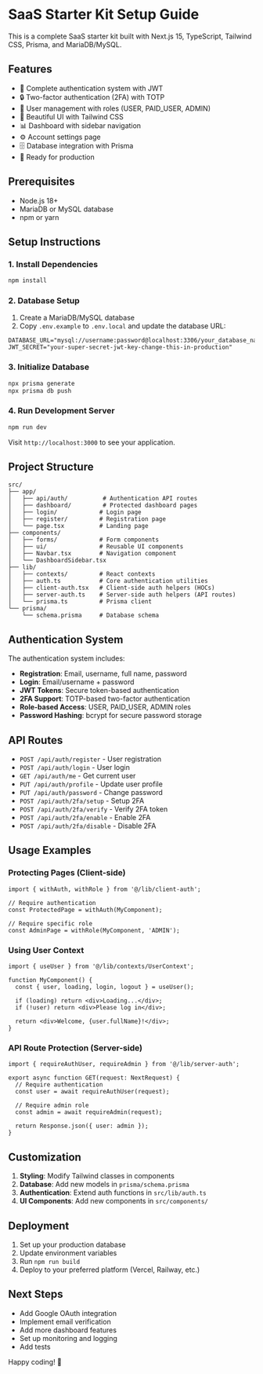 # SaaS Starter Kit Setup Guide

This is a complete SaaS starter kit built with Next.js 15, TypeScript, Tailwind CSS, Prisma, and MariaDB/MySQL.

## Features

- 🔐 Complete authentication system with JWT
- 🔒 Two-factor authentication (2FA) with TOTP
- 👤 User management with roles (USER, PAID_USER, ADMIN)
- 🎨 Beautiful UI with Tailwind CSS
- 📊 Dashboard with sidebar navigation
- ⚙️ Account settings page
- 🗄️ Database integration with Prisma
- 🚀 Ready for production

## Prerequisites

- Node.js 18+ 
- MariaDB or MySQL database
- npm or yarn

## Setup Instructions

### 1. Install Dependencies

```bash
npm install
```

### 2. Database Setup

1. Create a MariaDB/MySQL database
2. Copy `.env.example` to `.env.local` and update the database URL:

```env
DATABASE_URL="mysql://username:password@localhost:3306/your_database_name"
JWT_SECRET="your-super-secret-jwt-key-change-this-in-production"
```

### 3. Initialize Database

```bash
npx prisma generate
npx prisma db push
```

### 4. Run Development Server

```bash
npm run dev
```

Visit `http://localhost:3000` to see your application.

## Project Structure

```
src/
├── app/
│   ├── api/auth/          # Authentication API routes
│   ├── dashboard/         # Protected dashboard pages
│   ├── login/            # Login page
│   ├── register/         # Registration page
│   └── page.tsx          # Landing page
├── components/
│   ├── forms/            # Form components
│   ├── ui/               # Reusable UI components
│   ├── Navbar.tsx        # Navigation component
│   └── DashboardSidebar.tsx
├── lib/
│   ├── contexts/         # React contexts
│   ├── auth.ts           # Core authentication utilities
│   ├── client-auth.tsx   # Client-side auth helpers (HOCs)
│   ├── server-auth.ts    # Server-side auth helpers (API routes)
│   └── prisma.ts         # Prisma client
└── prisma/
    └── schema.prisma     # Database schema
```

## Authentication System

The authentication system includes:

- **Registration**: Email, username, full name, password
- **Login**: Email/username + password
- **JWT Tokens**: Secure token-based authentication
- **2FA Support**: TOTP-based two-factor authentication
- **Role-based Access**: USER, PAID_USER, ADMIN roles
- **Password Hashing**: bcrypt for secure password storage

## API Routes

- `POST /api/auth/register` - User registration
- `POST /api/auth/login` - User login
- `GET /api/auth/me` - Get current user
- `PUT /api/auth/profile` - Update user profile
- `PUT /api/auth/password` - Change password
- `POST /api/auth/2fa/setup` - Setup 2FA
- `POST /api/auth/2fa/verify` - Verify 2FA token
- `POST /api/auth/2fa/enable` - Enable 2FA
- `POST /api/auth/2fa/disable` - Disable 2FA

## Usage Examples

### Protecting Pages (Client-side)

```tsx
import { withAuth, withRole } from '@/lib/client-auth';

// Require authentication
const ProtectedPage = withAuth(MyComponent);

// Require specific role
const AdminPage = withRole(MyComponent, 'ADMIN');
```

### Using User Context

```tsx
import { useUser } from '@/lib/contexts/UserContext';

function MyComponent() {
  const { user, loading, login, logout } = useUser();
  
  if (loading) return <div>Loading...</div>;
  if (!user) return <div>Please log in</div>;
  
  return <div>Welcome, {user.fullName}!</div>;
}
```

### API Route Protection (Server-side)

```tsx
import { requireAuthUser, requireAdmin } from '@/lib/server-auth';

export async function GET(request: NextRequest) {
  // Require authentication
  const user = await requireAuthUser(request);
  
  // Require admin role
  const admin = await requireAdmin(request);
  
  return Response.json({ user: admin });
}
```

## Customization

1. **Styling**: Modify Tailwind classes in components
2. **Database**: Add new models in `prisma/schema.prisma`
3. **Authentication**: Extend auth functions in `src/lib/auth.ts`
4. **UI Components**: Add new components in `src/components/`

## Deployment

1. Set up your production database
2. Update environment variables
3. Run `npm run build`
4. Deploy to your preferred platform (Vercel, Railway, etc.)

## Next Steps

- Add Google OAuth integration
- Implement email verification
- Add more dashboard features
- Set up monitoring and logging
- Add tests

Happy coding! 🚀
